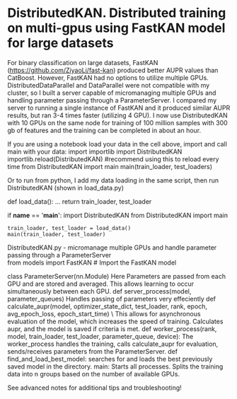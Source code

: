 # DistributedKAN. Distributed training on multi-gpus using FastKAN model for large datasets
For binary classification on large datasets, FastKAN (https://github.com/ZiyaoLi/fast-kan) produced better AUPR values than CatBoost. However, FastKAN had no options to utilize multiple GPUs. DistributedDataParallel and DataParallel were not compatible with my cluster, so I built a server capable of micromanaging multiple GPUs and handling parameter passing through a ParameterServer. I compared my server to running a single instance of FastKAN and it produced similar AUPR results, but ran 3-4 times faster (utilizing 4 GPU). I now use DistributedKAN with 10 GPUs on the same node for training of 100 million samples with 300 gb of features and the training can be completed in about an hour.

If you are using a notebook load your data in the cell above, import and call main with your data:
import importlib
import DistributedKAN
importlib.reload(DistributedKAN) #recommend using this to reload every time 
from DistributedKAN import main
main(train_loader, test_loaders)

Or to run from python, I add my data loading in the same script, then run DistributedKAN (shown in load_data.py)

def load_data():
...
    return train_loader, test_loader
    
if __name__ == '__main__':
    import DistributedKAN
    from DistributedKAN import main
    
    train_loader, test_loader = load_data()
    main(train_loader, test_loader)


DistributedKAN.py - micromanage multiple GPUs and handle parameter passing through a ParameterServer \
from models import FastKAN  # Import the FastKAN model

class ParameterServer(nn.Module) Here Parameters are passed from each GPU and are stored and averaged. This allows learning to occur simultaneously between each GPU.
def server_process(model, parameter_queues) Handles passing of parameters very effeciently
def calculate_aupr(model, optimizer_state_dict, test_loader, rank, epoch, avg_epoch_loss, epoch_start_time) \ This allows for asynchronous evaluation of the model, which increases the speed of training. Calculates aupr, and the model is saved if criteria is met. 
def worker_process(rank, model, train_loader, test_loader, parameter_queue, device):  The worker_process handles the training, calls calculate_aupr for evaluation, sends/receives parameters from the ParameterServer.
def find_and_load_best_model: searches for and loads the best previously saved model in the directory.
main: Starts all processes. Splits the training data into n groups based on the number of available GPUs. 

See advanced notes for additional tips and troubleshooting!
